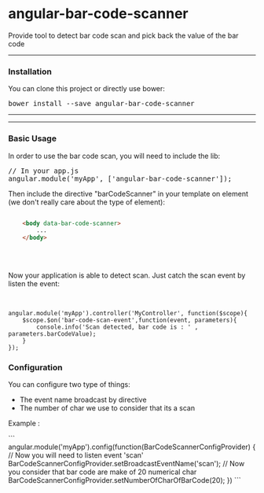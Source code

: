 # angular-bar-code-scanner
<p>Provide tool to detect bar code scan and pick back the value of the bar code</h4>

<hr/>

<h3> Installation </h3>

<p> You can clone this project or directly use bower:

<pre>
bower install --save angular-bar-code-scanner
</pre>
<hr/>

<hr/>

<h3> Basic Usage </h3>
In order to use the bar code scan, you will need to include the lib:

<pre>
// In your app.js
angular.module('myApp', ['angular-bar-code-scanner']);
</pre>

<p>
Then include the directive "barCodeScanner" in your template on element (we don't really care about the type of element):
</p>

```html

    <body data-bar-code-scanner>
        ...
    </body>
    
```

<br/>
<p>
Now your application is able to detect scan. Just catch the scan event by listen the event:
</p>
<br/>

```
angular.module('myApp').controller('MyController', function($scope){
    $scope.$on('bar-code-scan-event',function(event, parameters){
        console.info('Scan detected, bar code is : ' , parameters.barCodeValue);
    }
});
```

<h3> Configuration </h3>
<p> You can configure two type of things:
    <ul>
        <li>The event name broadcast by directive</li>
        <li>The number of char we use to consider that its a scan</li>
    </ul>
</p>
<p>
Example : 
</p>
```
    angular.module('myApp').config(function(BarCodeScannerConfigProvider) {
        // Now you will need to listen event 'scan'
        BarCodeScannerConfigProvider.setBroadcastEventName('scan');
        // Now you consider that bar code are make of 20 numerical char
        BarCodeScannerConfigProvider.setNumberOfCharOfBarCode(20);
    })
```